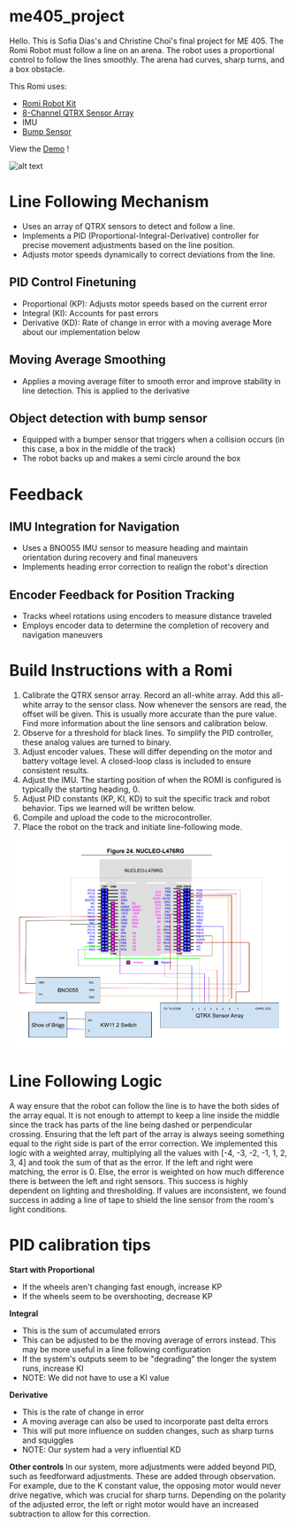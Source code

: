 # me405_project

Hello. This is Sofia Dias's and Christine Choi's final project for ME 405. 
The Romi Robot must follow a line on an arena. The robot uses a proportional control to follow the lines smoothly. The arena had curves, sharp turns, and a box obstacle.

This Romi uses:
- [Romi Robot Kit](https://www.pololu.com/product/4022)
- [8-Channel QTRX Sensor Array](https://www.pololu.com/product/3672)
- IMU 
- [Bump Sensor](https://www.pololu.com/product/1403)

View the [Demo](https://youtu.be/HECtpBxoPgs) !

![alt text](https://github.com/cchoi27/me405_project/blob/main/IMG_6417.jpg)




# **Line Following Mechanism**
- Uses an array of QTRX sensors to detect and follow a line.
- Implements a PID (Proportional-Integral-Derivative) controller for precise movement adjustments based on the line position.
- Adjusts motor speeds dynamically to correct deviations from the line.
 ## PID Control Finetuning
- Proportional (KP): Adjusts motor speeds based on the current error
- Integral (KI): Accounts for past errors
- Derivative (KD): Rate of change in error with a moving average
More about our implementation below

## Moving Average Smoothing
- Applies a moving average filter to smooth error and improve stability in line detection. This is applied to the derivative
## Object detection with bump sensor
- Equipped with a bumper sensor that triggers when a collision occurs (in this case, a box in the middle of the track)
- The robot backs up and makes a semi circle around the box

#  **Feedback**
## IMU Integration for Navigation
- Uses a BNO055 IMU sensor to measure heading and maintain orientation during recovery and final maneuvers
- Implements heading error correction to realign the robot's direction
## Encoder Feedback for Position Tracking
- Tracks wheel rotations using encoders to measure distance traveled
- Employs encoder data to determine the completion of recovery and navigation maneuvers


# Build Instructions with a Romi
1. Calibrate the QTRX sensor array. Record an all-white array. Add this all-white array to the sensor class. Now whenever the sensors are read, the offset will be given. This is usually more accurate than the pure value. Find more information about the line sensors and calibration below. 
2. Observe for a threshold for black lines. To simplify the PID controller, these analog values are turned to binary.
3. Adjust encoder values. These will differ depending on the motor and battery voltage level. A closed-loop class is included to ensure consistent results.
4. Adjust the IMU. The starting position of when the ROMI is configured is typically the starting heading, 0. 
5. Adjust PID constants (KP, KI, KD) to suit the specific track and robot behavior. Tips we learned will be written below.
6. Compile and upload the code to the microcontroller.
7. Place the robot on the track and initiate line-following mode.

![alt text](https://github.com/cchoi27/me405_project/blob/main/me_405_sensors.png)


# Line Following Logic
A way ensure that the robot can follow the line is to have the both sides of the array equal. It is not enough to attempt to keep a line inside the middle since the track has parts of the line being dashed or perpendicular crossing. Ensuring that the left part of the array is always seeing something equal to the right side is part of the error correction. 
We implemented this logic with a weighted array, multiplying all the values with [-4, -3, -2, -1, 1, 2, 3, 4] and took the sum of that as the error. If the left and right were matching, the error is 0. Else, the error is weighted on how much difference there is between the left and right sensors. 
This success is highly dependent on lighting and thresholding. If values are inconsistent, we found success in adding a line of tape to shield the line sensor from the room's light conditions. 

# PID calibration tips
**Start with Proportional**
-  If the wheels aren't changing fast enough, increase KP
-  If the wheels seem to be overshooting, decrease KP
  
**Integral**
- This is the sum of accumulated errors
- This can be adjusted to be the moving average of errors instead. This may be more useful in a line following configuration
- If the system's outputs seem to be "degrading" the longer the system runs, increase KI
- NOTE: We did not have to use a KI value

**Derivative**
- This is the rate of change in error
- A moving average can also be used to incorporate past delta errors
- This will put more influence on sudden  changes, such as sharp turns and squiggles
- NOTE: Our system had a very influential KD

**Other controls**
In our system, more adjustments were added beyond PID, such as feedforward adjustments. These are added through observation. For example, due to the K constant value, the opposing motor would never drive negative, which was crucial for sharp turns. Depending on the polarity of the adjusted error, the left or right motor would have an increased subtraction to allow for this correction. 

  


